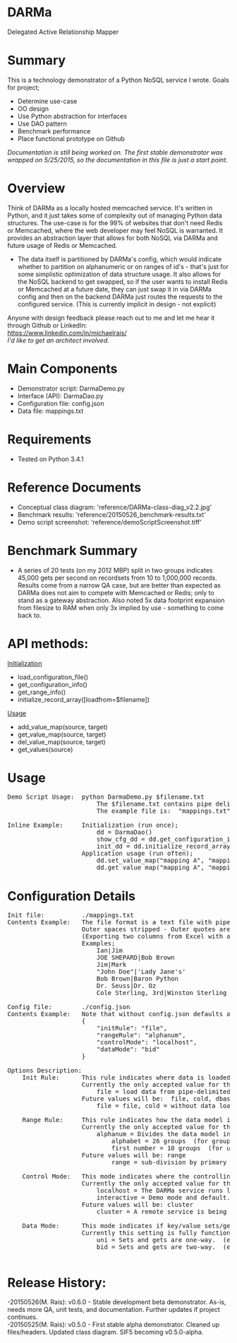 # DARMa
Delegated
 Active
  Relationship
    Mapper

# Summary
This is a technology demonstrator of a Python NoSQL service I wrote.  Goals for project;
<ul>
<li>Determine use-case
<li>OO design
<li>Use Python abstraction for interfaces
<li>Use DAO pattern
<li>Benchmark performance
<li>Place functional prototype on Github
</ul>
<i>Documentation is still being worked on. The first stable demonstrator was wrapped on 5/25/2015, so the documentation in this file is just a start point.</i>

# Overview
Think of DARMa as a locally hosted memcached service.   It's written in Python, and it just takes some of complexity out of managing Python data structures.   The use-case is for the 99% of websites that don't need Redis or Memcached, where the web developer may feel NoSQL is warranted.   It provides an abstraction layer that allows for both NoSQL via DARMa and future usage of Redis or Memcached.
<ul>
<li>The data itself is partitioned by DARMa's config, which would indicate whether to partition on alphanumeric or on ranges of id's - that's just for some simplistic optimization of data structure usage.    It also allows for the NoSQL backend to get swapped, so if the user wants to install Redis or Memcached at a future date, they can just swap it in via DARMa config and then on the backend DARMa just routes the requests to the configured service.   (This is currently implicit in design - not explicit)
</ul>

Anyone with design feedback please reach out to me and let me hear it through Github or LinkedIn:<br>
        https://www.linkedin.com/in/michaelrais/
<br><i>I'd like to get an architect involved.</i>

# Main Components
<ul>
<li>Demonstrator script:  DarmaDemo.py
<li>Interface (API): DarmaDao.py
<li>Configuration file: config.json
<li>Data file: mappings.txt
</ul>

# Requirements
<ul>
<li> Tested on Python 3.4.1
</ul>

# Reference Documents
<ul>
<li>Conceptual class diagram:  'reference/DARMa-class-diag_v2.2.jpg'
<li>Benchmark results:  'reference/20150526_benchmark-results.txt'
<li>Demo script screenshot:  'reference/demoScriptScreenshot.tiff'
</ul>

# Benchmark Summary
<ul>
<li>A series of 20 tests (on my 2012 MBP) split in two groups indicates 45,000 gets per second on recordsets from 10 to 1,000,000 records.  Results come from a narrow QA case, but are better than expected as DARMa does not aim to compete with Memcached or Redis; only to stand as a gateway abstraction.  Also noted 5x data footprint expansion from filesize to RAM when only 3x implied by use - something to come back to.
</ul>

# API methods:
<u>Initialization</u>
<ul>
<li>load_configuration_file()
<li>get_configuration_info()
<li>get_range_info()
<li>initialize_record_array([loadfrom=$filename])
</ul>
<u>Usage</u>
<ul>
<li>add_value_map(source, target)
<li>get_value_map(source, target)
<li>del_value_map(source, target)
<li>get_values(source)
</ul>

# Usage
<pre>
Demo Script Usage:  python DarmaDemo.py $filename.txt
                        The $filename.txt contains pipe delimited mapping pairs to be loaded on start-up.
                        The example file is:  "mappings.txt"

Inline Example:     Initialization (run once);
                        dd = DarmaDao()
                        show_cfg_dd = dd.get_configuration_info()
                        init_dd = dd.initialize_record_array()
                    Application usage (run often);
                        dd.set_value_map("mapping A", "mapping B")
                        dd.get_value_map("mapping A", "mapping B")
</pre>

# Configuration Details
<pre>
Init file:          ./mappings.txt
Contents Example:   The file format is a text file with pipe delimited mapping pairs.  
                    Outer spaces stripped - Outer quotes are ignored - Inner quotes/apostrophes preserved.
                    (Exporting two columns from Excel with a pipe delimiter is one way to build your own file.)
                    Examples;
                        Ian|Jim
                        JOE SHEPARD|Bob Brown
                        Jim|Mark
                        "John Doe"|'Lady Jane's'
                        Bob Brown|Baron Python
                        Dr. Seuss|Dr. Oz
                        Cole Sterling, 3rd|Winston Sterling

Config file:        ./config.json
Contents Example:   Note that without config.json defaults are used, and controlMode is "interactive"
                    {
                        "initRule": "file",
                        "rangeRule": "alphanum",
                        "controlMode": "localhost",
                        "dataMode": "bid"
                    }

Options Description:
    Init Rule:      This rule indicates where data is loaded from on initialization.
                    Currently the only accepted value for the demonstrator is: file
                        file = load data from pipe-delimited text file.
                    Future values will be:  file, cold, dbase
                        file = file, cold = without data load, dbase = database, api = api

    Range Rule:     This rule indicates how the data model is sub-divided.
                    Currently the only accepted value for the demonstrator is: alphanum
                        alphanum = Divides the data model into 36 objects, by both;
                            alphabet = 26 groups  (for grouping by alpha)
                            first number = 10 groups  (for unordered primary keys)
                    Future values will be: range
                            range = sub-division by primary key ranges

    Control Mode:   This mode indicates where the controlling NoSQL abstraction layer is running.
                    Currently the only accepted value for the demonstrator is: "localhost" or "interactive".
                        localhost = The DARMa service runs locally and data managed locally after start-up
                        interactive = Demo mode and default.  Not for production.  The DARMa service runs locally in interactive demo mode.
                    Future values will be: cluster
                        cluster = A remote service is being used to manage data after start-up.  Could be anything that gets plugged in.

    Data Mode:      This mode indicates if key/value sets/gets are unidirectional or bi-directional.
                    Currently this setting is fully functional.
                        uni = Sets and gets are one-way.  (e.g. loading a map of "Ian Frei | Joe Yup" only matches "Ian Frei | Joe Yup", but not "Joe Yup | Ian Frei")
                        bid = Sets and gets are two-way.  (e.g. loading a map of "Ian|Joe" matches either "Ian|Joe" or "Joe|Ian")

</pre>

# Release History: 
   -20150526(M. Rais):  v0.6.0 - Stable development beta demonstrator.  As-is, needs more QA, unit tests, and documentation.  Further updates if project continues.<br>
   -20150525(M. Rais):  v0.5.0 - First stable alpha demonstrator. Cleaned up files/headers. Updated class diagram.  SIF5 becoming v0.5.0-alpha.  
